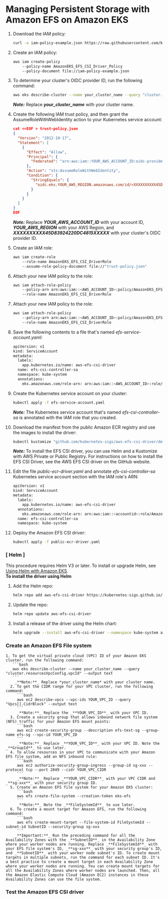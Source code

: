 # Managing Persistent Storage with Amazon EFS on Amazon EKS

1. Download the IAM policy:
   ```bash
   curl -o iam-policy-example.json https://raw.githubusercontent.com/kubernetes-sigs/aws-efs-csi-driver/master/docs/iam-policy-example.json
   ```
2. Create an IAM policy:
   ```bash
   aws iam create-policy 
       --policy-name AmazonEKS_EFS_CSI_Driver_Policy 
       --policy-document file://iam-policy-example.json
   ```
3. To determine your cluster's OIDC provider ID, run the following command:
   ```bash
   aws eks describe-cluster --name your_cluster_name --query "cluster.identity.oidc.issuer" --output text
   ```
   _**Note:**_ Replace _**your_cluster_name**_ with your cluster name.
4. Create the following IAM trust policy, and then grant the AssumeRoleWithWebIdentity action to your Kubernetes service account:
   ```json
   cat <<EOF > trust-policy.json
   {
     "Version": "2012-10-17",
     "Statement": [
       {
         "Effect": "Allow",
         "Principal": {
           "Federated": "arn:aws:iam::YOUR_AWS_ACCOUNT_ID:oidc-provider/oidc.eks.YOUR_AWS_REGION.amazonaws.com/id/<XXXXXXXXXX45D83924220DC4815XXXXX>"
         },
         "Action": "sts:AssumeRoleWithWebIdentity",
         "Condition": {
           "StringEquals": {
             "oidc.eks.YOUR_AWS_REGION.amazonaws.com/id/<XXXXXXXXXX45D83924220DC4815XXXXX>:sub": "system:serviceaccount:kube-system:efs-csi-controller-sa"
           }
         }
       }
     ]
   }
   EOF
   ```
   _**Note:**_ Replace _**YOUR_AWS_ACCOUNT_ID**_ with your account ID, _**YOUR_AWS_REGION**_ with your AWS Region, and _**XXXXXXXXXX45D83924220DC4815XXXXX**_ with your cluster's OIDC provider ID.

5. Create an IAM role:
   ```bash
   aws iam create-role 
       --role-name AmazonEKS_EFS_CSI_DriverRole 
       --assume-role-policy-document file://"trust-policy.json"
   ```
6. Attach your new IAM policy to the role:
   ```bash
   aws iam attach-role-policy 
       --policy-arn arn:aws:iam::<AWS_ACCOUNT_ID>:policy/AmazonEKS_EFS_CSI_Driver_Policy 
       --role-name AmazonEKS_EFS_CSI_DriverRole
   ```
7. Attach your new IAM policy to the role:
   ```bash
   aws iam attach-role-policy 
       --policy-arn arn:aws:iam::<AWS_ACCOUNT_ID>:policy/AmazonEKS_EFS_CSI_Driver_Policy 
       --role-name AmazonEKS_EFS_CSI_DriverRole
   ```
8. Save the following contents to a file that's named _efs-service-account.yaml_:
   ```bash
   apiVersion: v1
   kind: ServiceAccount
   metadata:
     labels:
       app.kubernetes.io/name: aws-efs-csi-driver
     name: efs-csi-controller-sa
     namespace: kube-system
     annotations:
       eks.amazonaws.com/role-arn: arn:aws:iam::<AWS_ACCOUNT_ID>:role/AmazonEKS_EFS_CSI_DriverRole
   ```
9. Create the Kubernetes service account on your cluster:
   ```bash
   kubectl apply -f efs-service-account.yaml
   ```
   _**Note:**_ The Kubernetes service account that's named _efs-csi-controller-sa_ is annotated with the IAM role that you created.
10. Download the manifest from the public Amazon ECR registry and use the images to install the driver:
    ```bash
    kubectl kustomize "github.com/kubernetes-sigs/aws-efs-csi-driver/deploy/kubernetes/overlays/stable/?ref=release-1.5" > public-ecr-driver.yaml
    ```
    _**Note:**_ To install the EFS CSI driver, you can use Helm and a Kustomize with AWS Private or Public Registry. For instructions on how to install the EFS CSI Driver, see the AWS EFS CSI driver on the GitHub website.

11. Edit the file _public-ecr-driver.yaml_ and annotate _efs-csi-controller-sa_ Kubernetes service account section with the IAM role's ARN:
    ```bash
    apiVersion: v1
    kind: ServiceAccount
    metadata:
      labels:
        app.kubernetes.io/name: aws-efs-csi-driver
      annotations:
        eks.amazonaws.com/role-arn: arn:aws:iam::<accountid>:role/AmazonEKS_EFS_CSI_DriverRole
      name: efs-csi-controller-sa
      namespace: kube-system
    ```
12. Deploy the Amazon EFS CSI driver:
    ```bash
    kubectl apply -f public-ecr-driver.yaml
    ```
### **[ Helm ]**
This procedure requires Helm V3 or later. To install or upgrade Helm, see [Using Helm with Amazon EKS](https://docs.aws.amazon.com/eks/latest/userguide/helm.html).  
**To install the driver using Helm**
  1. Add the Helm repo:
     ```bash
     helm repo add aws-efs-csi-driver https://kubernetes-sigs.github.io/aws-efs-csi-driver/
     ```
  2. Update the repo:
        ```bash
        helm repo update aws-efs-csi-driver
        ```
  3. Install a release of the driver using the Helm chart:
     ```bash
     helm upgrade --install aws-efs-csi-driver --namespace kube-system aws-efs-csi-driver/aws-efs-csi-driver
     ```
### **Create an Amazon EFS File system**
    1. To get the virtual private cloud (VPC) ID of your Amazon EKS cluster, run the following command:
       ```bash
       aws eks describe-cluster --name your_cluster_name --query "cluster.resourcesVpcConfig.vpcId" --output text
       ```
        _**Note:**_ Replace *your_cluster_name* with your cluster name.
      2. To get the CIDR range for your VPC cluster, run the following command:
         ```bash
         aws ec2 describe-vpcs --vpc-ids YOUR_VPC_ID --query "Vpcs[].CidrBlock" --output text
         ```
         _**Note:**_ Replace the _**YOUR_VPC_ID**_ with your VPC ID.
      3. Create a security group that allows inbound network file system (NFS) traffic for your Amazon EFS mount points:
         ```bash
         aws ec2 create-security-group --description efs-test-sg --group-name efs-sg --vpc-id YOUR_VPC_ID
         ```
         _**Note:**_ Replace _**YOUR_VPC_ID**_ with your VPC ID. Note the _**GroupId**_ to use later.
      4. To allow resources in your VPC to communicate with your Amazon EFS file system, add an NFS inbound rule:
         ```bash
         aws ec2 authorize-security-group-ingress --group-id sg-xxx --protocol tcp --port 2049 --cidr YOUR_VPC_CIDR
         ```
         _**Note:**_ Replace _**YOUR_VPC_CIDR**_ with your VPC CIDR and _**sg-xxx**_ with your security group ID.
      5. Create an Amazon EFS file system for your Amazon EKS cluster:
         ```bash
         aws efs create-file-system --creation-token eks-efs
         ```
         _**Note:**_ Note the _**FileSystemId**_ to use later.
      6. To create a mount target for Amazon EFS, run the following command:
         ```bash
         aws efs create-mount-target --file-system-id FileSystemId --subnet-id SubnetID --security-group sg-xxx
         ```
        _**Important:**_ Run the preceding command for all the Availability Zones with the _**SubnetID**_ in the Availability Zone where your worker nodes are running. Replace _**FileSystemId**_ with your EFS file system's ID, _**sg-xxx**_ with your security group's ID, and _**SubnetID**_ with your worker node subnet's ID. To create mount targets in multiple subnets, run the command for each subnet ID. It's a best practice to create a mount target in each Availability Zone where your worker nodes are running. You can create mount targets for all the Availability Zones where worker nodes are launched. Then, all the Amazon Elastic Compute Cloud (Amazon EC2) instances in these Availability Zones can use the file system.
### **Test the Amazon EFS CSI driver**
